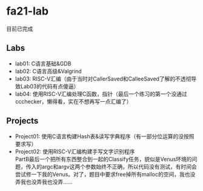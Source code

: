 # fa21-lab
目前已完成

## Labs
- lab01: C语言基础&GDB
- lab02: C语言高级&Valgrind
- lab03: RISC-V汇编（由于当时对CallerSaved和CalleeSaved了解的不透彻导致Lab03的代码有点傻逼）
- lab04: 使用RISC-V汇编处理C函数，指针（最后一个练习的第一个没通过ccchecker，懒得看，实在不想再写一点汇编了）

## Projects
- Project01: 使用C语言构建Hash表&读写字典程序（有一部分位运算的没按照要求写）
- Project02: 使用RISC-V汇编构建手写文字识别程序  
  PartB最后一个把所有东西整合到一起的Classify任务，貌似是Venus环境的问题，传入的argc和argv这两个参数始终不正确，所以代码没有测试，有时间会尝试修一下我的Venus。对了，题目中要求free掉所有malloc的空间，我也没弄我也没弄我也没弄......
